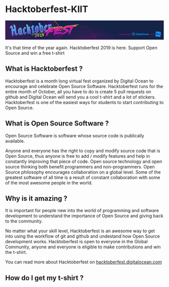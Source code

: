 # Hacktoberfest-KIIT

![](images/hacktoberfest-header.png)


It's that time of the year again. Hacktoberfest 2019 is here. Support Open Source and win a free t-shirt

## What is Hacktoberfest ?

Hacktoberfest is a month long virtual fest organized by Digital Ocean to encourage and celebrate Open Source Software.
Hacktoberfest runs for the entire month of October, all you have to do is create 5 pull requests on github 
and Digital Ocean will send you a cool t-shirt and a lot of stickers. 
Hacktoberfest is one of the easiest ways for students to start contributing to Open Source.

## What is Open Source Software ?

Open Source Software is software whose source code is publically available. 


Anyone and everyone has the right to copy and modify source code that is Open Source, thus anyone is free to add / modify features
and help in constantly improving that piece of code.
Open source technology and open source thinking both benefit programmers and non-programmers.
Open Source philosophy encourages collaboration on a global level. Some of the greatest software of all time is a result of
constant collaboration with some of the most awesome people in the world. 


## Why is it amazing ?

It is important for people new into the world of programming and software development to understand the importance 
of Open Source and giving back to the community. 

No matter what your skill level, Hacktoberfest is an awesome way to get into using the workflow of git and github and undestand how Open Source development works. 
Hacktoberfest is open to everyone in the Global Community, anyone and everyone is eligible to make contributions and win the t-shirt.

You can read more about Hacktoberfest on [hacktoberfest.digitalocean.com](https://hacktoberfest.digitalocean.com/)

## How do I get my t-shirt ?


